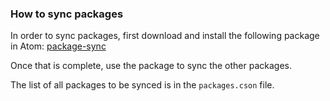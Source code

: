 ### How to sync packages
In order to sync packages, first download and install the following package in Atom:
[package-sync](https://atom.io/packages/package-sync)

Once that is complete, use the package to sync the other packages.

The list of all packages to be synced is in the `packages.cson` file.
